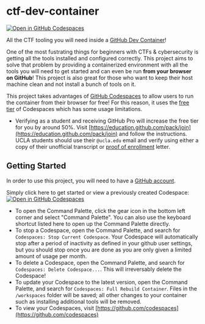 # ctf-dev-container
[![Open in GitHub Codespaces](https://github.com/codespaces/badge.svg)](https://codespaces.new/pbrucla/ctf-dev-container?quickstart=1)

All the CTF tooling you will need inside a [GitHub Dev Container](https://docs.github.com/en/codespaces/setting-up-your-project-for-codespaces/adding-a-dev-container-configuration/introduction-to-dev-containers)!

One of the most fustrating things for beginners with CTFs & cybersecurity is getting all the tools installed and configured correctly. This project aims to solve that problem by providing a containerized environment with all the tools you will need to get started and can even be run **from your browser on GitHub**! This project is also great for those who want to keep their host machine clean and not install a bunch of tools on it.

This project takes advantages of [GitHub Codespaces](https://github.com/features/codespaces) to allow users to run the container from their browser for free! For this reason, it uses the [free tier](https://docs.github.com/en/billing/managing-billing-for-github-codespaces/about-billing-for-github-codespaces) of Codespaces which has some usage limitations.

- Verifying as a student and receiving GitHub Pro will increase the free tier for you by around 50%. Visit [https://education.github.com/pack/join](https://education.github.com/pack/join) and follow the instructions. UCLA students should use their `@ucla.edu` email and verify using either a copy of their unofficial transcript or [proof of enrollment](https://registrar.ucla.edu/student-records/proof-of-enrollment) letter.
<!--- If you want to use this project locally, you can do so by installing [Docker](https://docs.docker.com/get-docker/) and [VS Code](https://code.visualstudio.com/download) and following the instructions below. -->

## Getting Started
In order to use this project, you will need to have a [GitHub account](https://github.com/).

Simply click here to get started or view a previously created Codespace: [![Open in GitHub Codespaces](https://github.com/codespaces/badge.svg)](https://codespaces.new/pbrucla/ctf-dev-container?quickstart=1)
- To open the Command Palette, click the gear icon in the bottom left corner and select "Command Palette". You can also use the keyboard shortcut listed here to open up the Command Palette directly.
- To stop a Codespace, open the Command Palette, and search for `Codespaces: Stop Current Codespace`. Your Codespace will automatically stop after a period of inactivity as defined in your github user settings, but you should stop once you are done as you are only given a limited amount of usage per month.
- To delete a Codespace, open the Command Palette, and search for `Codespaces: Delete Codespace...`. This will irreversably delete the Codespace!
- To update your Codespace to the latest version, open the Command Palette, and search for `Codespaces: Full Rebuild Container`. Files in the `/workspaces` folder will be saved; all other changes to your container such as installing additional tools will be removed.
- To view your Codespaces, visit [https://github.com/codespaces](https://github.com/codespaces)

<!-- 
## Tools
Currently, the container comes with the following list of tools. If you would like to see a tool added, please open an issue or submit a pull request! You can also add your own tools by running.

```bash
sudo apt update && sudo apt install -y <tool-name>
```
-->
